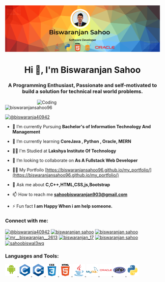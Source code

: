 ![logo](https://github.com/Biswaranjansahoo96/Biswaranjansahoo96/blob/main/Colorful%20geometric%20Designer%20LinkedIn%20Banner.png)
<h1 align="center">Hi 👋, I'm Biswaranjan Sahoo</h1>
<h3 align="center">A Programming Enthusiast, Passionate and self-motivated to build a solution for technical real world problems.</h3>
<img align="right" alt="Coding" width="400" src="https://sithcomputers.com/wp-content/uploads/2022/11/Hacker.gif">


<p align="left"> <img src="https://komarev.com/ghpvc/?username=biswaranjansahoo96&label=Profile%20views&color=0e75b6&style=flat" alt="biswaranjansahoo96" /> </p>

<p align="left"> <a href="https://twitter.com/@biswaranja40942" target="blank"><img src="https://img.shields.io/twitter/follow/@biswaranja40942?logo=twitter&style=for-the-badge" alt="@biswaranja40942" /></a> </p>

- 🔭 I’m currently Pursuing **Bachelor's of Information Technology And Management**

- 🌱 I’m currently learning **CoreJava , Python , Oracle, MERN**

- 👨‍💻 I'm Studied at **Lakshya Institute Of Technology**

- 👯 I’m looking to collaborate on **As A Fullstack Web Developer**

- 👨‍💻 My Portfoilo [https://biswaranjansahoo96.github.io/my_portfolio/](https://biswaranjansahoo96.github.io/my_portfolio/)

- 💬 Ask me about **C,C++,HTML,CSS,js,Bootstrap**

- 📫 How to reach me **sahoobiswaranjan903@gmail.com**

- ⚡ Fun fact **I am Happy When i am help someone.**

<h3 align="left">Connect with me:</h3>
<p align="left">
<a href="https://twitter.com/@biswaranja40942" target="blank"><img align="center" src="https://raw.githubusercontent.com/rahuldkjain/github-profile-readme-generator/master/src/images/icons/Social/twitter.svg" alt="@biswaranja40942" height="30" width="40" /></a>
<a href="https://linkedin.com/in/biswaranjan sahoo" target="blank"><img align="center" src="https://raw.githubusercontent.com/rahuldkjain/github-profile-readme-generator/master/src/images/icons/Social/linked-in-alt.svg" alt="biswaranjan sahoo" height="30" width="40" /></a>
<a href="https://fb.com/biswaranjan sahoo" target="blank"><img align="center" src="https://raw.githubusercontent.com/rahuldkjain/github-profile-readme-generator/master/src/images/icons/Social/facebook.svg" alt="biswaranjan sahoo" height="30" width="40" /></a>
<a href="https://instagram.com/mr__biswaranjan__2613" target="blank"><img align="center" src="https://raw.githubusercontent.com/rahuldkjain/github-profile-readme-generator/master/src/images/icons/Social/instagram.svg" alt="mr__biswaranjan__2613" height="30" width="40" /></a>
<a href="https://www.codechef.com/users/biswaranjan_17" target="blank"><img align="center" src="https://cdn.jsdelivr.net/npm/simple-icons@3.1.0/icons/codechef.svg" alt="biswaranjan_17" height="30" width="40" /></a>
<a href="https://www.hackerrank.com/biswaranjan sahoo" target="blank"><img align="center" src="https://raw.githubusercontent.com/rahuldkjain/github-profile-readme-generator/master/src/images/icons/Social/hackerrank.svg" alt="biswaranjan sahoo" height="30" width="40" /></a>
<a href="https://auth.geeksforgeeks.org/user/sahoobiswal3wq" target="blank"><img align="center" src="https://raw.githubusercontent.com/rahuldkjain/github-profile-readme-generator/master/src/images/icons/Social/geeks-for-geeks.svg" alt="sahoobiswal3wq" height="30" width="40" /></a>
</p>

<h3 align="left">Languages and Tools:</h3>
<p align="left"> <a href="https://developer.android.com" target="_blank" rel="noreferrer"> <img src="https://raw.githubusercontent.com/devicons/devicon/master/icons/android/android-original-wordmark.svg" alt="android" width="40" height="40"/> </a> <a href="https://www.cprogramming.com/" target="_blank" rel="noreferrer"> <img src="https://raw.githubusercontent.com/devicons/devicon/master/icons/c/c-original.svg" alt="c" width="40" height="40"/> </a> <a href="https://www.w3schools.com/cpp/" target="_blank" rel="noreferrer"> <img src="https://raw.githubusercontent.com/devicons/devicon/master/icons/cplusplus/cplusplus-original.svg" alt="cplusplus" width="40" height="40"/> </a> <a href="https://www.w3schools.com/css/" target="_blank" rel="noreferrer"> <img src="https://raw.githubusercontent.com/devicons/devicon/master/icons/css3/css3-original-wordmark.svg" alt="css3" width="40" height="40"/> </a> <a href="https://www.w3.org/html/" target="_blank" rel="noreferrer"> <img src="https://raw.githubusercontent.com/devicons/devicon/master/icons/html5/html5-original-wordmark.svg" alt="html5" width="40" height="40"/> </a> <a href="https://www.java.com" target="_blank" rel="noreferrer"> <img src="https://raw.githubusercontent.com/devicons/devicon/master/icons/java/java-original.svg" alt="java" width="40" height="40"/> </a> <a href="https://www.mysql.com/" target="_blank" rel="noreferrer"> <img src="https://raw.githubusercontent.com/devicons/devicon/master/icons/mysql/mysql-original-wordmark.svg" alt="mysql" width="40" height="40"/> </a> <a href="https://www.oracle.com/" target="_blank" rel="noreferrer"> <img src="https://raw.githubusercontent.com/devicons/devicon/master/icons/oracle/oracle-original.svg" alt="oracle" width="40" height="40"/> </a> <a href="https://www.php.net" target="_blank" rel="noreferrer"> <img src="https://raw.githubusercontent.com/devicons/devicon/master/icons/php/php-original.svg" alt="php" width="40" height="40"/> </a> <a href="https://www.python.org" target="_blank" rel="noreferrer"> <img src="https://raw.githubusercontent.com/devicons/devicon/master/icons/python/python-original.svg" alt="python" width="40" height="40"/> </a> </p>

